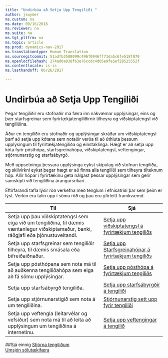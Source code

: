 ```yaml
---
title: "Undirbúa að Setja Upp Tengiliði "
author: jswymer
ms.custom: na
ms.date: 09/16/2016
ms.reviewer: na
ms.suite: na
ms.tgt_pltfrm: na
ms.topic: article
ms.prod: dynamics-nav-2017
ms.translationtype: Human Translation
ms.sourcegitcommit: 51adfb3588099c496f0946ff71da5c6fe518f070
ms.openlocfilehash: 274ad0a938f63e76ccdc4d05e9fe5ef28525552f
ms.contentlocale: is-is
ms.lasthandoff: 06/26/2017

---
```

# <a name="prepare-for-setting-up-contacts"></a>Undirbúa að Setja Upp Tengiliði 
Þegar tengiliðir eru stofnaðir má færa inn nákvæmar upplýsingar, eins og þær starfsgreinar sem fyrirtækjatengiliðirnir tilheyra og viðskiptatengsl við tengiliðina.

Áður en tengiliðir eru stofnaðir og upplýsingar skráðar um viðskiptatengsl þarf að setja upp kótana sem notaðir verða til að úthluta þessum upplýsingum til fyrirtækjatengiliða og einstaklinga. Hægt er að setja upp kóta fyrir pósthópa, starfsgreinahópa, viðskiptatengsl, veftengingar, stjórnunarstig og starfsábyrgð.

Með uppsetningu þessara upplýsinga eykst skipulag við stofnun tengiliða, og skilvirkni eykst þegar hægt er að finna alla tengiliði sem tilheyra tilteknum hóp. Allir hópar í fyrirtækinu geta nálgast þessar upplýsingar sem gerir samskipti við tengiliðina árangursríkari.

Eftirfarandi tafla lýsir röð verkefna með tenglum í efnisatriði þar sem þeim er lýst. Verkin eru talin upp í sömu röð og þau eru yfirleitt framkvæmd.

|Til |Sjá |
|---|----|
|Setja upp þau viðskiptatengsl sem eiga við um tengiliðina, til dæmis væntanlegur viðskiptamaður, banki, ráðgjafi eða þjónustuveitandi.|[Setja upp viðskiptatengsl á fyrirtækjum tengiliðs](marketing-business-relations.md)|
|Setja upp starfsgreinar sem tengiliðir tilheyra, til dæmis smásala eða bifreiðaiðnaður.|[Setja upp Starfsgreinahópar á fyrirtækjum tengiliðs](marketing-industry-groups.md)|
|Setja upp pósthópana sem nota má til að auðkenna tengiliðahópa sem eiga að fá sömu upplýsingar.|[Setja upp pósthópa á fyrirtækjum tengiliðs](marketing-mailing-groups.md)|
|Setja upp starfsábyrgð tengiliða.|[Setja upp starfsábyrgðir á tengiliði](marketing-job-responsibilities.md)|
|Setja upp stjórnunarstigið sem nota á um tengiliðina.|[Stjórnunarstig sett upp fyrir tengiliði](marketing-organizational-levels.md)|
|Setja upp veftengla (leitarvélar og vefsíður) sem nota má til að leita að upplýsingum um tengiliðina á internetinu.|[Setja upp veftengingar á tengilið](marketing-web-sources.md)|

##<a name="see-also"></a>Sjá einnig
[Stjórna tengiliðum](marketing-contacts.md)  
[Umsjón sölutækifæra](marketing-manage-sales-opportunities.md)

